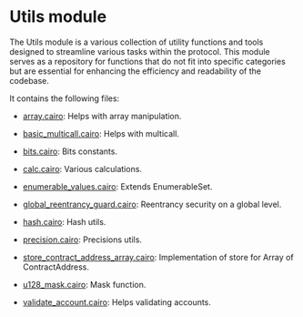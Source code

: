 # Utils module

The Utils module is a various collection of utility functions and tools designed to streamline various tasks within the protocol. This module serves as a repository for functions that do not fit into specific categories but are essential for enhancing the efficiency and readability of the codebase.

It contains the following files:

- [array.cairo](https://github.com/keep-starknet-strange/satoru/blob/main/src/utils/array.cairo): Helps with array manipulation.

- [basic_multicall.cairo](https://github.com/keep-starknet-strange/satoru/blob/main/src/utils/keys.cairo): Helps with multicall.

- [bits.cairo](https://github.com/keep-starknet-strange/satoru/blob/main/src/utils/keys.cairo): Bits constants.

- [calc.cairo](https://github.com/keep-starknet-strange/satoru/blob/main/src/utils/keys.cairo): Various calculations.

- [enumerable_values.cairo](https://github.com/keep-starknet-strange/satoru/blob/main/src/utils/keys.cairo): Extends EnumerableSet.

- [global_reentrancy_guard.cairo](https://github.com/keep-starknet-strange/satoru/blob/main/src/utils/keys.cairo): Reentrancy security on a global level.

- [hash.cairo](https://github.com/keep-starknet-strange/satoru/blob/main/src/utils/keys.cairo): Hash utils.

- [precision.cairo](https://github.com/keep-starknet-strange/satoru/blob/main/src/utils/keys.cairo): Precisions utils.

- [store_contract_address_array.cairo](https://github.com/keep-starknet-strange/satoru/blob/main/src/utils/keys.cairo): Implementation of store for Array of ContractAddress.

- [u128_mask.cairo](https://github.com/keep-starknet-strange/satoru/blob/main/src/utils/keys.cairo): Mask function.

- [validate_account.cairo](https://github.com/keep-starknet-strange/satoru/blob/main/src/utils/keys.cairo): Helps validating accounts.
